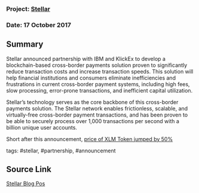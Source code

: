 ### Project: [Stellar](../projects/stellar.md)
### Date: 17 October 2017
## Summary

Stellar announced partnership with IBM and KlickEx to develop a blockchain-based cross-border payments solution proven to significantly reduce transaction costs and increase transaction speeds.
This solution will help financial institutions and consumers eliminate inefficiencies and frustrations in current cross-border payment systems, including high fees, slow processing, error-prone transactions, and inefficient capital utilization.
  
Stellar’s technology serves as the core backbone of this cross-border payments solution. The Stellar network enables frictionless, scalable, and virtually-free cross-border payment transactions, and has been proven to be able to securely process over 1,000 transactions per second with a billion unique user accounts.
  
Short after this announcement, [price of XLM Token jumped by 50%](https://coinmarketcap.com/currencies/stellar/)
  
tags: #stellar, #partnership, #announcement
## Source Link
[Stellar Blog Pos](https://www.stellar.org/blog/IBM-KlickEx-Partnership/) 
